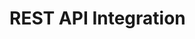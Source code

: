 ﻿# REST API Integration

<!-- link to version in Portuguese -->
<div data-alt-locales="pt-br"></div>

